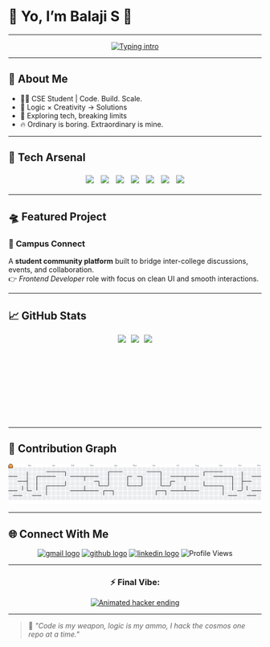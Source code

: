 # 👾 Yo, I’m **Balaji S** 🚀  
---
<div align="center">
  <a href="https://git.io/typing-svg">
  <img src="https://readme-typing-svg.herokuapp.com?font=Rubik+Glitch&size=30&duration=2800&pause=650&color=FF0033&center=true&vCenter=true&width=700&lines=Aspiring+Software+Engineer;Full+Stack+Developer+%7C+Problem+Solver;Tech+Enthusiast+%7C+Code+Ninja;Just+a+cool+silent+guy+with+skills!!" alt="Typing intro" />
</a>
</div> 

---

## 🌌 About Me  
- 👨‍💻 CSE Student | Code. Build. Scale.
- 🧠 Logic × Creativity → Solutions
- 🌌 Exploring tech, breaking limits
- 🔥 Ordinary is boring. Extraordinary is mine.

---

## 🚀 Tech Arsenal  
<div align="center">

<img src="https://skillicons.dev/icons?i=c" height="35" style="margin:5px"/>
<img src="https://skillicons.dev/icons?i=cpp" height="35" style="margin:5px"/>
<img src="https://skillicons.dev/icons?i=python" height="35" style="margin:5px"/>
<img src="https://skillicons.dev/icons?i=java" height="35" style="margin:5px"/>
<img src="https://skillicons.dev/icons?i=html" height="35" style="margin:5px"/>
<img src="https://skillicons.dev/icons?i=css" height="35" style="margin:5px"/>
<img src="https://skillicons.dev/icons?i=js" height="35" style="margin:5px"/>

</div>

---

## 🛸 Featured Project  

### 🚀 **Campus Connect**  
A **student community platform** built to bridge inter-college discussions, events, and collaboration.  
👉 *Frontend Developer* role with focus on clean UI and smooth interactions.  

---

## 📈 GitHub Stats  
<div align="center" style="display:flex; justify-content:center; gap:10px; flex-wrap: wrap;">

<img src="https://github-readme-stats.vercel.app/api?username=Balaji-Coder06&show_icons=true&theme=tokyonight&title_color=FF0033&icon_color=FF0033&text_color=ffffff&bg_color=000000" height="170" />
<img src="https://github-readme-stats.vercel.app/api/top-langs/?username=Balaji-Coder06&layout=compact&theme=tokyonight&title_color=FF0033&text_color=ffffff&bg_color=000000" height="170" />
<img src="https://github-readme-streak-stats.herokuapp.com/?user=Balaji-Coder06&theme=dark&ring=FF0033&fire=FF0033&currStreakLabel=FF0033&background=000000" height="170" />

</div>

---

## 🐍 Contribution Graph  
<div align="center">
<picture>
  <source media="(prefers-color-scheme: dark)" srcset="https://raw.githubusercontent.com/Balaji-Coder06/Balaji-Coder06/output/pacman-contribution-graph-dark.svg">
  <source media="(prefers-color-scheme: light)" srcset="https://raw.githubusercontent.com/Balaji-Coder06/Balaji-Coder06/output/pacman-contribution-graph.svg">
  <img alt="pacman contribution graph" src="https://raw.githubusercontent.com/Balaji-Coder06/Balaji-Coder06/output/pacman-contribution-graph.svg">
</picture>
</div>

---

## 🌐 Connect With Me  
<p align="center">
  <a href="mailto:sbalaji272006@gmail.com"><img src="https://img.shields.io/static/v1?message=Gmail&logo=gmail&label=&color=D14836&logoColor=white&labelColor=&style=for-the-badge" height="35" alt="gmail logo" /></a>
  <a href="https://github.com/Balaji-Coder06"><img src="https://img.shields.io/static/v1?message=GitHub&logo=github&label=&color=181717&logoColor=white&labelColor=&style=for-the-badge" height="35" alt="github logo"  /></a>
  <a href="https://www.linkedin.com/in/s-balaji06/"><img src="https://img.shields.io/static/v1?message=LinkedIn&logo=linkedin&label=&color=0077B5&logoColor=white&labelColor=&style=for-the-badge" height="35" alt="linkedin logo"  /></a>
  <img src="https://komarev.com/ghpvc/?username=Balaji-Coder06&color=blue" alt="Profile Views"/>
</p>

---

<div align="center">

### ⚡ Final Vibe:  
<div align="center">
  <a href="https://git.io/typing-svg">
  <img src="https://readme-typing-svg.herokuapp.com?font=Rubik+Glitch&size=30&duration=2800&pause=550&color=FFFF00&center=true&vCenter=true&width=700&lines=Keep+it+Silent...;Keep+it+Deadly...;Silent+coder+by+day,+cosmic+hacker+by+night" alt="Animated hacker ending" />
</a>
</div>

</div>

---

> 💬 *"Code is my weapon, logic is my ammo, I hack the cosmos one repo at a time."*

